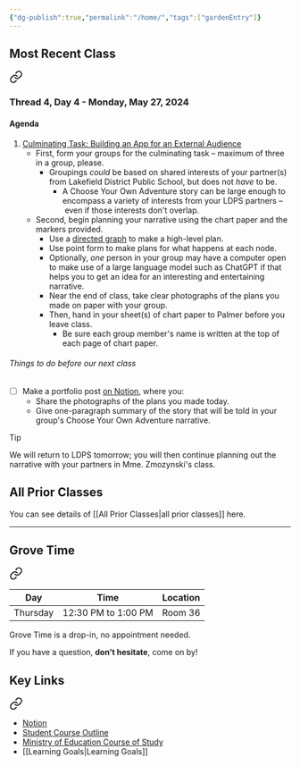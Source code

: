 ```yaml
---
{"dg-publish":true,"permalink":"/home/","tags":["gardenEntry"]}
---
```


## Most Recent Class

<div class="transclusion internal-embed is-loaded"><a class="markdown-embed-link" href="/thread-4/day-4/" aria-label="Open link"><svg xmlns="http://www.w3.org/2000/svg" width="24" height="24" viewBox="0 0 24 24" fill="none" stroke="currentColor" stroke-width="2" stroke-linecap="round" stroke-linejoin="round" class="svg-icon lucide-link"><path d="M10 13a5 5 0 0 0 7.54.54l3-3a5 5 0 0 0-7.07-7.07l-1.72 1.71"></path><path d="M14 11a5 5 0 0 0-7.54-.54l-3 3a5 5 0 0 0 7.07 7.07l1.71-1.71"></path></svg></a><div class="markdown-embed">




### Thread 4, Day 4 - Monday, May 27, 2024
#### Agenda

1. [Culminating Task: Building an App for an External Audience](https://drive.google.com/file/d/1OHXEhbi5CYiBmtdE4ryaPH981yRjSV2-/view?usp=share_link)
	- First, form your groups for the culminating task – maximum of three in a group, please.
		- Groupings *could* be based on shared interests of your partner(s) from Lakefield District Public School, but does not *have* to be.
			- A Choose Your Own Adventure story can be large enough to encompass a variety of interests from your LDPS partners – even if those interests don't overlap.
	- Second, begin planning your narrative using the chart paper and the markers provided.
		- Use a [directed graph](https://www.russellgordon.ca/lcs/2023-24/ics4u/joyce-judy.pdf) to make a high-level plan.
		- Use point form to make plans for what happens at each node.
		- Optionally, *one* person in your group may have a computer open to make use of a large language model such as ChatGPT if that helps you to get an idea for an interesting and entertaining narrative.
		- Near the end of class, take clear photographs of the plans you made on paper with your group.
		- Then, hand in your sheet(s) of chart paper to Palmer before you leave class.
			- Be sure each group member's name is written at the top of each page of chart paper.

###### Things to do before our next class
- [ ] Make a portfolio post [on Notion](https://notion.so), where you:
	- Share the photographs of the plans you made today.
	- Give one-paragraph summary of the story that will be told in your group's Choose Your Own Adventure narrative.

> [!TIP]
> We will return to LDPS tomorrow; you will then continue planning out the narrative with your partners in Mme. Zmozynski's class.

</div></div>

## All Prior Classes
You can see details of [[All Prior Classes\|all prior classes]] here.
___
## Grove Time

<div class="transclusion internal-embed is-loaded"><a class="markdown-embed-link" href="/grove-time/" aria-label="Open link"><svg xmlns="http://www.w3.org/2000/svg" width="24" height="24" viewBox="0 0 24 24" fill="none" stroke="currentColor" stroke-width="2" stroke-linecap="round" stroke-linejoin="round" class="svg-icon lucide-link"><path d="M10 13a5 5 0 0 0 7.54.54l3-3a5 5 0 0 0-7.07-7.07l-1.72 1.71"></path><path d="M14 11a5 5 0 0 0-7.54-.54l-3 3a5 5 0 0 0 7.07 7.07l1.71-1.71"></path></svg></a><div class="markdown-embed">




Day|Time|Location
-|-|-
Thursday|12:30 PM to 1:00 PM|Room 36

Grove Time is a drop-in, no appointment needed.

If you have a question, **don't hesitate**, come on by!

</div></div>

## Key Links

<div class="transclusion internal-embed is-loaded"><a class="markdown-embed-link" href="/key-links/" aria-label="Open link"><svg xmlns="http://www.w3.org/2000/svg" width="24" height="24" viewBox="0 0 24 24" fill="none" stroke="currentColor" stroke-width="2" stroke-linecap="round" stroke-linejoin="round" class="svg-icon lucide-link"><path d="M10 13a5 5 0 0 0 7.54.54l3-3a5 5 0 0 0-7.07-7.07l-1.72 1.71"></path><path d="M14 11a5 5 0 0 0-7.54-.54l-3 3a5 5 0 0 0 7.07 7.07l1.71-1.71"></path></svg></a><div class="markdown-embed">




- [Notion](https://notion.so)
- [Student Course Outline](https://bit.ly/lcscs23-g12-sco)
- [Ministry of Education Course of Study](https://bit.ly/lcscs23-g12-mco)
- [[Learning Goals\|Learning Goals]]

</div></div>
